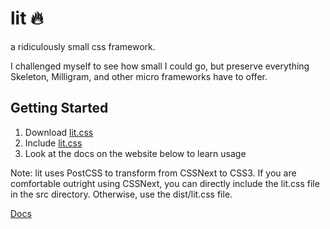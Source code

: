 # lit 🔥

a ridiculously small css framework.

I challenged myself to see how small I could go, but preserve everything Skeleton, Milligram, and other micro frameworks have to offer. 

## Getting Started
1. Download [lit.css](https://github.com/Ajusa/lit/blob/master/dist/lit.css)
2. Include [lit.css](https://github.com/Ajusa/lit/blob/master/dist/lit.css)
3. Look at the docs on the website below to learn usage

Note: lit uses PostCSS to transform from CSSNext to CSS3. If you are comfortable outright using CSSNext, you can directly
include the lit.css file in the src directory. Otherwise, use the dist/lit.css file.

[Docs](https://ajusa.github.io/lit/)
